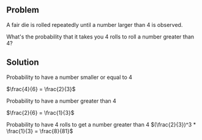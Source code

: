 ## Problem
A fair die is rolled repeatedly until a number larger than 4 is observed.

What's the probability that it takes you 4 rolls to roll a number greater than 4?

## Solution

Probability to have a number smaller or equal to 4

$\frac{4}{6} = \frac{2}{3}$

Probability to have a number greater than 4

$\frac{2}{6} = \frac{1}{3}$

Probability to have 4 rolls to get a number greater than 4
$(\frac{2}{3})^3 * \frac{1}{3} = \frac{8}{81}$
